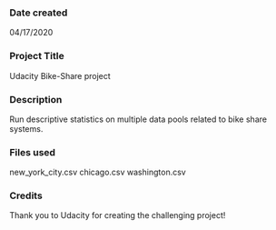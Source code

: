 ### Date created
04/17/2020

### Project Title
Udacity Bike-Share project

### Description
Run descriptive statistics on multiple data pools related to bike share systems.

### Files used
new_york_city.csv chicago.csv washington.csv

### Credits
Thank you to Udacity for creating the challenging project!


